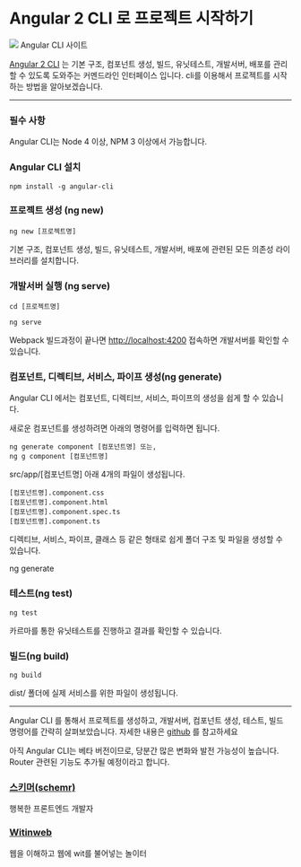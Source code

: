 # Angular 2 CLI 로 프로젝트 시작하기

![](https://cdn-images-1.medium.com/max/800/1*ZiJgzPilviOINztnFEDVRw.png)
<span class="figcaption_hack">Angular CLI 사이트</span>

[Angular 2 CLI](https://cli.angular.io/) 는 기본 구조, 컴포넌트 생성, 빌드, 유닛테스트, 개발서버, 배포를
관리 할 수 있도록 도와주는 커멘드라인 인터페이스 입니다. cli를 이용해서 프로젝트를 시작하는 방법을 알아보겠습니다.

*****

### 필수 사항

Angular CLI는 Node 4 이상, NPM 3 이상에서 가능합니다.

### Angular CLI 설치

    npm install -g angular-cli

### 프로젝트 생성 (ng new)

    ng new [프로젝트명]

기본 구조, 컴포넌트 생성, 빌드, 유닛테스트, 개발서버, 배포에 관련된 모든 의존성 라이브러리를 설치합니다.

### 개발서버 실행 (ng serve)

    cd [프로젝트명]

    ng serve

Webpack 빌드과정이 끝나면 [http://localhost:4200](http://localhost:4200/) 접속하면 개발서버를 확인할
수 있습니다.

### 컴포넌트, 디렉티브, 서비스, 파이프 생성(ng generate)

Angular CLI 에서는 컴포넌트, 디렉티브, 서비스, 파이프의 생성을 쉽게 할 수 있습니다.

새로운 컴포넌트를 생성하려면 아래의 명령어를 입력하면 됩니다.

    ng generate component [컴포넌트명] 또는,
    ng g component [컴포넌트명]

src/app/[컴포넌트명] 아래 4개의 파일이 생성됩니다.

    [컴포넌트명].component.css
    [컴포넌트명].component.html
    [컴포넌트명].component.spec.ts
    [컴포넌트명].component.ts

디렉티브, 서비스, 파이프, 클래스 등 같은 형태로 쉽게 폴더 구조 및 파일을 생성할 수 있습니다.

<span class="figcaption_hack">ng generate</span>

### 테스트(ng test)

    ng test

카르마를 통한 유닛테스트를 진행하고 결과를 확인할 수 있습니다.

### 빌드(ng build)

    ng build

dist/ 폴더에 실제 서비스를 위한 파일이 생성됩니다.

*****

Angular CLI 를 통해서 프로젝트를 생성하고, 개발서버, 컴포넌트 생성, 테스트, 빌드 명령어를 간략히 살펴보았습니다. 자세한 내용은
[github](https://github.com/angular/angular-cli) 를 참고하세요

아직 Angular CLI는 베타 버전이므로, 당분간 많은 변화와 발전 가능성이 높습니다. Router 관련된 기능도 추가될 예정이라고 합니다.

### [스키머(schemr)](https://medium.com/@schemr)

행복한 프론트엔드 개발자

### [Witinweb](https://medium.com/witinweb?source=footer_card)

웹을 이해하고 웹에 wit를 불어넣는 놀이터
